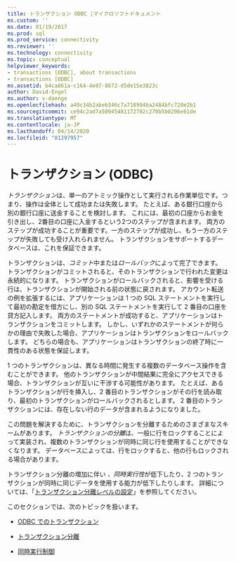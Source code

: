 ```yaml
---
title: トランザクション ODBC |マイクロソフトドキュメント
ms.custom: ''
ms.date: 01/19/2017
ms.prod: sql
ms.prod_service: connectivity
ms.reviewer: ''
ms.technology: connectivity
ms.topic: conceptual
helpviewer_keywords:
- transactions [ODBC], about transactions
- transactions [ODBC]
ms.assetid: b4ca861a-c164-4e87-8672-d5de15e3823c
author: David-Engel
ms.author: v-daenge
ms.openlocfilehash: a40c34b2abeb346c7a718994ba2484bfc728e2b1
ms.sourcegitcommit: ce94c2ad7a50945481172782c270b5b0206e61de
ms.translationtype: MT
ms.contentlocale: ja-JP
ms.lasthandoff: 04/14/2020
ms.locfileid: "81297957"
---
```

# <a name="transactions-odbc"></a>トランザクション (ODBC)
*トランザクション*は、単一のアトミック操作として実行される作業単位です。つまり、操作は全体として成功または失敗します。 たとえば、ある銀行口座から別の銀行口座に送金することを検討します。 これには、最初の口座からお金を引き出し、2番目の口座に入金するという2つのステップが含まれます。 両方のステップが成功することが重要です。一方のステップが成功し、もう一方のステップが失敗しても受け入れられません。 トランザクションをサポートするデータベースは、これを保証できます。  
  
 トランザクションは、*コミット*中または*ロールバック*によって完了できます。 トランザクションがコミットされると、そのトランザクションで行われた変更は永続的になります。 トランザクションがロールバックされると、影響を受ける行は、トランザクションが開始される前の状態に戻されます。 アカウント転送の例を拡張するには、アプリケーションは 1 つの SQL ステートメントを実行して最初の勘定を借方にし、別の SQL ステートメントを実行して 2 番目の口座を貸方記入します。 両方のステートメントが成功すると、アプリケーションはトランザクションをコミットします。 しかし、いずれかのステートメントが何らかの理由で失敗した場合、アプリケーションはトランザクションをロールバックします。 どちらの場合も、アプリケーションはトランザクションの終了時に一貫性のある状態を保証します。  
  
 1 つのトランザクションは、異なる時間に発生する複数のデータベース操作を含むことができます。 他のトランザクションが中間結果に完全にアクセスできる場合、トランザクションが互いに干渉する可能性があります。 たとえば、あるトランザクションが行を挿入し、2 番目のトランザクションがその行を読み取り、最初のトランザクションがロールバックされるとします。 2 番目のトランザクションには、存在しない行のデータが含まれるようになりました。  
  
 この問題を解決するために、トランザクションを分離するためのさまざまなスキームがあります。 *トランザクションの分離*は、一般に行をロックすることによって実装され、複数のトランザクションが同時に同じ行を使用することができなくなります。 データベースによっては、行をロックすると、他の行もロックされる場合があります。  
  
 トランザクション分離の増加に伴い *、同時実行性*が低下したり、2 つのトランザクションが同時に同じデータを使用する能力が低下したりします。 詳細については、「[トランザクション分離レベルの設定](../../../odbc/reference/develop-app/setting-the-transaction-isolation-level.md)」を参照してください。  
  
 このセクションでは、次のトピックを扱います。  
  
-   [ODBC でのトランザクション](../../../odbc/reference/develop-app/transactions-in-odbc-odbc.md)  
  
-   [トランザクション分離](../../../odbc/reference/develop-app/transaction-isolation.md)  
  
-   [同時実行制御](../../../odbc/reference/develop-app/concurrency-control.md)
